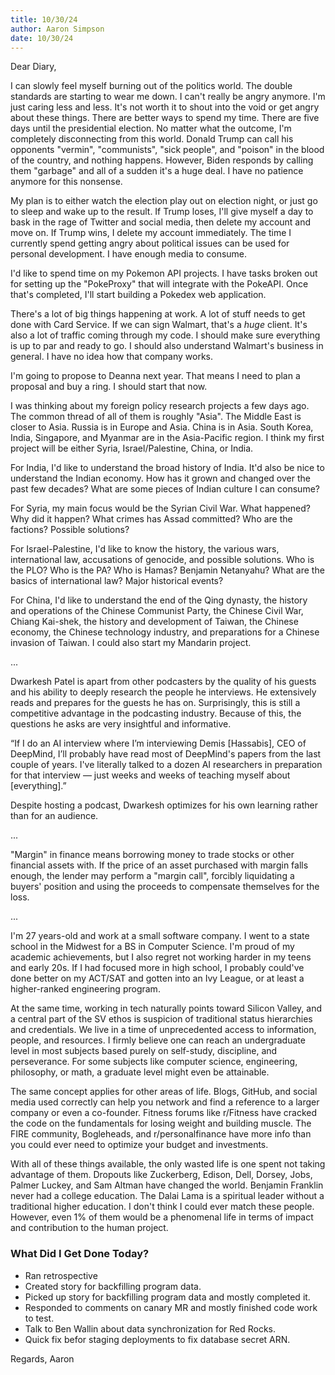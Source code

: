 ```yaml
---
title: 10/30/24
author: Aaron Simpson
date: 10/30/24
---
```


Dear Diary,

I can slowly feel myself burning out of the politics world. The double standards are starting to wear me down. I can't really be angry anymore. I'm just caring less and less. It's not worth it to shout into the void or get angry about these things. There are better ways to spend my time. There are five days until the presidential election. No matter what the outcome, I'm completely disconnecting from this world. Donald Trump can call his opponents "vermin", "communists", "sick people", and "poison" in the blood of the country, and nothing happens. However, Biden responds by calling them "garbage" and all of a sudden it's a huge deal. I have no patience anymore for this nonsense.

My plan is to either watch the election play out on election night, or just go to sleep and wake up to the result. If Trump loses, I'll give myself a day to bask in the rage of Twitter and social media, then delete my account and move on. If Trump wins, I delete my account immediately. The time I currently spend getting angry about political issues can be used for personal development. I have enough media to consume.

I'd like to spend time on my Pokemon API projects. I have tasks broken out for setting up the "PokeProxy" that will integrate with the PokeAPI. Once that's completed, I'll start building a Pokedex web application.

There's a lot of big things happening at work. A lot of stuff needs to get done with Card Service. If we can sign Walmart, that's a *huge* client. It's also a lot of traffic coming through my code. I should make sure everything is up to par and ready to go. I should also understand Walmart's business in general. I have no idea how that company works.

I'm going to propose to Deanna next year. That means I need to plan a proposal and buy a ring. I should start that now.

I was thinking about my foreign policy research projects a few days ago. The common thread of all of them is roughly "Asia". The Middle East is closer to Asia. Russia is in Europe and Asia. China is in Asia. South Korea, India, Singapore, and Myanmar are in the Asia-Pacific region. I think my first project will be either Syria, Israel/Palestine, China, or India.

For India, I'd like to understand the broad history of India. It'd also be nice to understand the Indian economy. How has it grown and changed over the past few decades? What are some pieces of Indian culture I can consume?

For Syria, my main focus would be the Syrian Civil War. What happened? Why did it happen? What crimes has Assad committed? Who are the factions? Possible solutions?

For Israel-Palestine, I'd like to know the history, the various wars, international law, accusations of genocide, and possible solutions. Who is the PLO? Who is the PA? Who is Hamas? Benjamin Netanyahu? What are the basics of international law? Major historical events?

For China, I'd like to understand the end of the Qing dynasty, the history and operations of the Chinese Communist Party, the Chinese Civil War, Chiang Kai-shek, the history and development of Taiwan, the Chinese economy, the Chinese technology industry, and preparations for a Chinese invasion of Taiwan. I could also start my Mandarin project.

...

Dwarkesh Patel is apart from other podcasters by the quality of his guests and his ability to deeply research the people he interviews. He extensively reads and prepares for the guests he has on. Surprisingly, this is still a competitive advantage in the podcasting industry. Because of this, the questions he asks are very insightful and informative.

“If I do an AI interview where I’m interviewing Demis [Hassabis], CEO of DeepMind, I’ll probably have read most of DeepMind's papers from the last couple of years. I've literally talked to a dozen AI researchers in preparation for that interview — just weeks and weeks of teaching myself about [everything].”

Despite hosting a podcast, Dwarkesh optimizes for his own learning rather than for an audience.

...

"Margin" in finance means borrowing money to trade stocks or other financial assets with. If the price of an asset purchased with margin falls enough, the lender may perform a "margin call", forcibly liquidating a buyers' position and using the proceeds to compensate themselves for the loss.

...

I'm 27 years-old and work at a small software company. I went to a state school in the Midwest for a BS in Computer Science. I'm proud of my academic achievements, but I also regret not working harder in my teens and early 20s. If I had focused more in high school, I probably could've done better on my ACT/SAT and gotten into an Ivy League, or at least a higher-ranked engineering program.

At the same time, working in tech naturally points toward Silicon Valley, and a central part of the SV ethos is suspicion of traditional status hierarchies and credentials. We live in a time of unprecedented access to information, people, and resources. I firmly believe one can reach an undergraduate level in most subjects based purely on self-study, discipline, and perseverance. For some subjects like computer science, engineering, philosophy, or math, a graduate level might even be attainable.

The same concept applies for other areas of life. Blogs, GitHub, and social media used correctly can help you network and find a reference to a larger company or even a co-founder.
Fitness forums like r/Fitness have cracked the code on the fundamentals for losing weight and building muscle. The FIRE community, Bogleheads, and r/personalfinance have more info than you could ever need to optimize your budget and investments.

With all of these things available, the only wasted life is one spent not taking advantage of them. Dropouts like Zuckerberg, Edison, Dell, Dorsey, Jobs, Palmer Luckey, and Sam Altman have changed the world. Benjamin Franklin never had a college education. The Dalai Lama is a spiritual leader without a traditional higher education. I don't think I could ever match these people. However, even 1% of them would be a phenomenal life in terms of impact and contribution to the human project.

### What Did I Get Done Today?
- Ran retrospective
- Created story for backfilling program data.
- Picked up story for backfilling program data and mostly completed it.
- Responded to comments on canary MR and mostly finished code work to test.
- Talk to Ben Wallin about data synchronization for Red Rocks.
- Quick fix befor staging deployments to fix database secret ARN.

Regards,
Aaron
